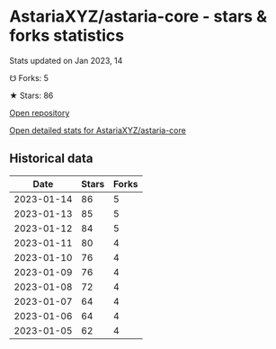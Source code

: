 # AstariaXYZ/astaria-core - stars & forks statistics

Stats updated on Jan 2023, 14

☋ Forks: 5

★ Stars: 86

[Open repository](https://github.com/AstariaXYZ/astaria-core)

[Open detailed stats for AstariaXYZ/astaria-core](https://reviewgithub.com/rep/AstariaXYZ/astaria-core)

## Historical data
| Date | Stars | Forks |
|------|-------|-------|
| 2023-01-14 | 86 | 5 | 
| 2023-01-13 | 85 | 5 | 
| 2023-01-12 | 84 | 5 | 
| 2023-01-11 | 80 | 4 | 
| 2023-01-10 | 76 | 4 | 
| 2023-01-09 | 76 | 4 | 
| 2023-01-08 | 72 | 4 | 
| 2023-01-07 | 64 | 4 | 
| 2023-01-06 | 64 | 4 | 
| 2023-01-05 | 62 | 4 | 

